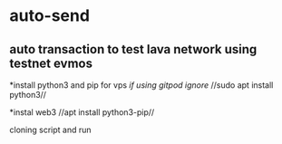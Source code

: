# auto-send

## auto transaction to test lava network using testnet evmos ## 

*install python3 and pip for vps _if using gitpod ignore_ 
  //sudo apt install python3//

*instal web3
  //apt install python3-pip//

  cloning script and run 
